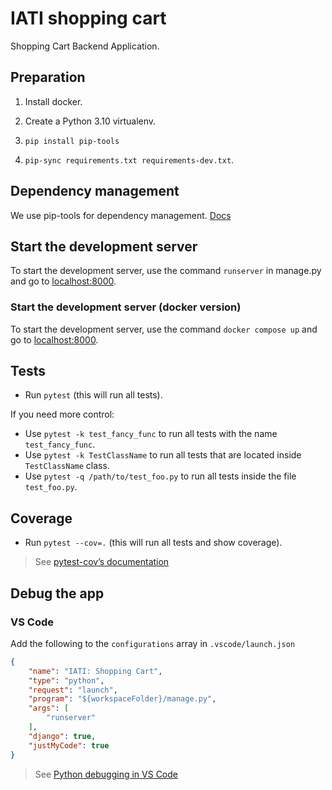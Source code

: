 # IATI shopping cart

Shopping Cart Backend Application.

## Preparation

1. Install docker.
   
2. Create a Python 3.10 virtualenv.
   
3. `pip install pip-tools`
   
4. `pip-sync requirements.txt requirements-dev.txt`.

## Dependency management

We use pip-tools for dependency management. [Docs](https://morioh.com/p/fb3fafb53095)

## Start the development server

To start the development server, use the command `runserver` in manage.py and go to [localhost:8000](http://localhost:8000/).

### Start the development server (docker version)

To start the development server, use the command `docker compose up`
and go to [localhost:8000](http://localhost:8000/).

## Tests

* Run `pytest` (this will run all tests). 

If you need more control: 
* Use `pytest -k test_fancy_func` to run all tests with the name `test_fancy_func`.
* Use `pytest -k TestClassName` to run all tests that are located inside `TestClassName` class.
* Use `pytest -q /path/to/test_foo.py` to run all tests inside the file `test_foo.py`.

## Coverage

* Run `pytest --cov=.` (this will run all tests and show coverage).

> See [pytest-cov’s documentation](https://pytest-cov.readthedocs.io/en/latest/)

## Debug the app

### VS Code

Add the following to the `configurations` array in `.vscode/launch.json`

```json
{
    "name": "IATI: Shopping Cart",
    "type": "python",
    "request": "launch",
    "program": "${workspaceFolder}/manage.py",
    "args": [
        "runserver"
    ],
    "django": true,
    "justMyCode": true
}
```
> See [Python debugging in VS Code](https://code.visualstudio.com/docs/python/debugging)
